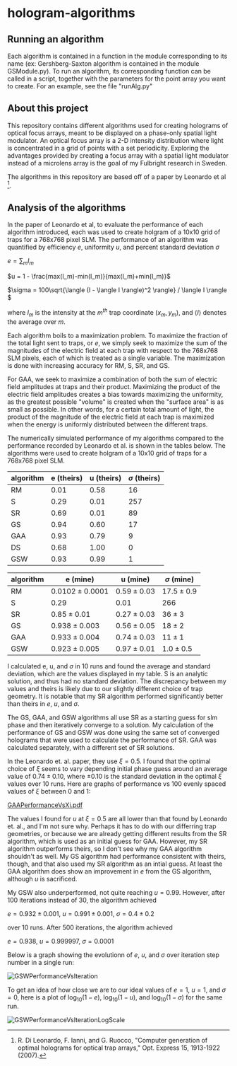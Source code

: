 # hologram-algorithms

## Running an algorithm

Each algorithm is contained in a function in the module corresponding to its name (ex: Gershberg-Saxton algorithm is contained in the module GSModule.py). To run an algorithm, its corresponding function can be called in a script, together with the parameters for the point array you want to create. For an example, see the file "runAlg.py"

## About this project

This repository contains different algorithms used for creating holograms of optical focus arrays, meant to be displayed on a phase-only spatial light modulator. An optical focus array is a 2-D intensity distribution where light is concentrated in a grid of points with a set periodicity. Exploring the advantages provided by creating a focus array with a spatial light modulator instead of a microlens array is the goal of my Fulbright research in Sweden.

The algorithms in this repository are based off of a paper by Leonardo et al [^1].

## Analysis of the algorithms

In the paper of Leonardo et al, to evaluate the performance of each algorithm introduced, each was used to create holgram of a 10x10 grid of traps for a 768x768 pixel SLM. The performance of an algorithm was quantified by efficiency $e$, uniformity $u$, and percent standard deviation $\sigma$

$e = \sum_{m}{I_m}$

$u = 1 - \frac{max(I_m)-min(I_m)}{max(I_m)+min(I_m)}$

$\sigma = 100\sqrt{\langle (I - \langle I \rangle)^2 \rangle} / \langle I \rangle $

where $I_m$ is the intensity at the $m^{th}$ trap coordinate $(x_m,y_m)$, and $\langle I \rangle$ denotes the average over $m$.

Each algorithm boils to a maximization problem. To maximize the fraction of the total light sent to traps, or $e$, we simply seek to maximize the sum of the magnitudes of the electric field at each trap with respect to the 768x768 SLM pixels, each of which is treated as a single variable. The maximization is done with increasing accuracy for RM, S, SR, and GS. 

For GAA, we seek to maximize a combination of both the sum of electric field amplitudes at traps and their product. Maximizing the product of the electric field amplitudes creates a bias towards maximizing the uniformity, as the greatest possible "volume" is created when the "surface area" is as small as possible. In other words, for a certain total amount of light, the product of the magnitude of the electric field at each trap is maximized when the energy is uniformly distributed between the different traps.

The numerically simulated performance of my algorithms compared to the performance recorded by Leonardo et al. is shown in the tables below. The algorithms were used to create holgram of a 10x10 grid of traps for a 768x768 pixel SLM.

algorithm | e (theirs) | u (theirs) | $\sigma$ (theirs) 
---|---|---|---
RM | $0.01$ | $0.58$ | $16$ 
S | $0.29$ | $0.01$ | $257$ 
SR | $0.69$ | $0.01$ | $89$ 
GS | $0.94$ | $0.60$ | $17$
GAA | $0.93$ | $0.79$ | $9$
DS | $0.68$ | $1.00$ | $0$
GSW | $0.93$ | $0.99$ | $1$

algorithm | e (mine) | u (mine) | $\sigma$ (mine)
---|---|---|---
RM | $0.0102 \pm 0.0001$ | $0.59 \pm 0.03$ | $17.5 \pm 0.9$
S | $0.29$ | $0.01$ | $266$
SR | $0.85 \pm 0.01$ | $0.27 \pm 0.03$ | $36 \pm 3$
GS | $0.938 \pm 0.003$ | $0.56 \pm 0.05$ | $18 \pm 2$
GAA| $0.933 \pm 0.004$ | $0.74 \pm 0.03$ | $11 \pm 1$
GSW| $0.923 \pm 0.005$ | $0.97 \pm 0.01$ | $1.0 \pm 0.5$

I calculated e, u, and $\sigma$ in 10 runs and found the average and standard deviation, which are the values displayed in my table. S is an analytic solution, and thus had no standard deviation. The discrepancy between my values and theirs is likely due to our slightly different choice of trap geometry. It is notable that my SR algorithm performed significantly better than theirs in $e$, $u$, and $\sigma$.

The GS, GAA, and GSW algorithms all use SR as a starting guess for slm phase and then iteratively converge to a solution. My calculation of the performance of GS and GSW was done using the same set of converged holograms that were used to calculate the performance of SR. GAA was calculated separately, with a different set of SR solutions.

In the Leonardo et. al. paper, they use $\xi = 0.5$. I found that the optimal choice of $\xi$ seems to vary depending initial phase guess around an average value of $0.74 \pm 0.10$, where $\pm 0.10$ is the standard deviation in the optimal $\xi$ values over 10 runs. Here are graphs of performance vs 100 evenly spaced values of $\xi$ between 0 and 1:

[GAAPerformanceVsXi.pdf](https://github.com/maxnfrankel/hologram-algorithms/files/10036176/GAAPerformanceVsXi.pdf)

The values I found for $u$ at $\xi = 0.5$ are all lower than that found by Leonardo et. al., and I'm not sure why. Perhaps it has to do with our differring trap geometries, or because we are already getting different results from the SR algorithm, which is used as an initial guess for GAA. However, my SR algorithm outperforms theirs, so I don't see why my GAA algorithm shouldn't as well. My GS algorithm had performance consistent with theirs, though, and that also used my SR algorithm as an intial guess. At least the GAA algorithm does show an improvement in $e$ from the GS algorithm, although $u$ is sacrificed.

My GSW also underperformed, not quite reaching $u=0.99$. However, after 100 iterations instead of 30, the algorithm achieved

$e = 0.932 \pm 0.001$,   $u = 0.991 \pm 0.001$,   $\sigma = 0.4 \pm 0.2$

over 10 runs. After 500 iterations, the algorithm achieved 

$e = 0.938$,   $u = 0.999997$,   $\sigma = 0.0001$

Below is a graph showing the evolutionn of $e$, $u$, and $\sigma$ over iteration step number in a single run:

![GSWPerformanceVsIteration](https://user-images.githubusercontent.com/110007295/202573528-cfea5604-05e3-4e05-be83-70af4dd3c51c.png)

To get an idea of how close we are to our ideal values of $e=1$, $u=1$, and $\sigma=0$, here is a plot of $\log_{10}(1-e)$, $\log_{10}(1-u)$, and $\log_{10}(1-\sigma)$ for the same run.

![GSWPerformanceVsIterationLogScale](https://user-images.githubusercontent.com/110007295/202573532-87f14621-9e1d-4273-a957-495a8e90313d.png)


[^1]: R. Di Leonardo, F. Ianni, and G. Ruocco, "Computer generation of optimal holograms for optical trap arrays," Opt. Express 15, 1913-1922 (2007).
